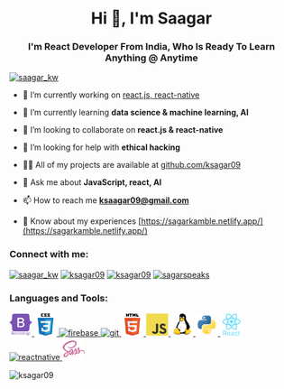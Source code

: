 <h1 align="center">Hi 👋, I'm Saagar</h1>
<h3 align="center">I'm React Developer From India, Who Is Ready To Learn Anything @ Anytime</h3>


<p align="left"> <a href="https://twitter.com/saagar_kw" target="blank"><img src="https://img.shields.io/twitter/follow/saagar_kw?logo=twitter&style=for-the-badge" alt="saagar_kw" /></a> </p>

- 🔭 I’m currently working on [react.js, react-native](https://sagarkamble.netlify.app/)

- 🌱 I’m currently learning **data science & machine learning, AI**

- 👯 I’m looking to collaborate on **react.js & react-native**

- 🤝 I’m looking for help with **ethical hacking**

- 👨‍💻 All of my projects are available at [github.com/ksagar09](github.com/ksagar09)

- 💬 Ask me about **JavaScript, react, AI**

- 📫 How to reach me **ksaagar09@gmail.com**

- 📄 Know about my experiences [https://sagarkamble.netlify.app/](https://sagarkamble.netlify.app/)

<h3 align="left">Connect with me:</h3>
<p align="left">
<a href="https://twitter.com/saagar_kw" target="blank"><img align="center" src="https://raw.githubusercontent.com/rahuldkjain/github-profile-readme-generator/master/src/images/icons/Social/twitter.svg" alt="saagar_kw" height="30" width="40" /></a>
<a href="https://linkedin.com/in/ksagar09" target="blank"><img align="center" src="https://raw.githubusercontent.com/rahuldkjain/github-profile-readme-generator/master/src/images/icons/Social/linked-in-alt.svg" alt="ksagar09" height="30" width="40" /></a>
<a href="https://fb.com/ksagar09" target="blank"><img align="center" src="https://raw.githubusercontent.com/rahuldkjain/github-profile-readme-generator/master/src/images/icons/Social/facebook.svg" alt="ksagar09" height="30" width="40" /></a>
<a href="https://instagram.com/sagarspeaks" target="blank"><img align="center" src="https://raw.githubusercontent.com/rahuldkjain/github-profile-readme-generator/master/src/images/icons/Social/instagram.svg" alt="sagarspeaks" height="30" width="40" /></a>
</p>

<h3 align="left">Languages and Tools:</h3>
<p align="left"> <a href="https://getbootstrap.com" target="_blank" rel="noreferrer"> <img src="https://raw.githubusercontent.com/devicons/devicon/master/icons/bootstrap/bootstrap-plain-wordmark.svg" alt="bootstrap" width="40" height="40"/> </a> <a href="https://www.w3schools.com/css/" target="_blank" rel="noreferrer"> <img src="https://raw.githubusercontent.com/devicons/devicon/master/icons/css3/css3-original-wordmark.svg" alt="css3" width="40" height="40"/> </a> <a href="https://firebase.google.com/" target="_blank" rel="noreferrer"> <img src="https://www.vectorlogo.zone/logos/firebase/firebase-icon.svg" alt="firebase" width="40" height="40"/> </a> <a href="https://git-scm.com/" target="_blank" rel="noreferrer"> <img src="https://www.vectorlogo.zone/logos/git-scm/git-scm-icon.svg" alt="git" width="40" height="40"/> </a> <a href="https://www.w3.org/html/" target="_blank" rel="noreferrer"> <img src="https://raw.githubusercontent.com/devicons/devicon/master/icons/html5/html5-original-wordmark.svg" alt="html5" width="40" height="40"/> </a> <a href="https://developer.mozilla.org/en-US/docs/Web/JavaScript" target="_blank" rel="noreferrer"> <img src="https://raw.githubusercontent.com/devicons/devicon/master/icons/javascript/javascript-original.svg" alt="javascript" width="40" height="40"/> </a> <a href="https://www.linux.org/" target="_blank" rel="noreferrer"> <img src="https://raw.githubusercontent.com/devicons/devicon/master/icons/linux/linux-original.svg" alt="linux" width="40" height="40"/> </a> <a href="https://www.python.org" target="_blank" rel="noreferrer"> <img src="https://raw.githubusercontent.com/devicons/devicon/master/icons/python/python-original.svg" alt="python" width="40" height="40"/> </a> <a href="https://reactjs.org/" target="_blank" rel="noreferrer"> <img src="https://raw.githubusercontent.com/devicons/devicon/master/icons/react/react-original-wordmark.svg" alt="react" width="40" height="40"/> </a> <a href="https://reactnative.dev/" target="_blank" rel="noreferrer"> <img src="https://reactnative.dev/img/header_logo.svg" alt="reactnative" width="40" height="40"/> </a> <a href="https://sass-lang.com" target="_blank" rel="noreferrer"> <img src="https://raw.githubusercontent.com/devicons/devicon/master/icons/sass/sass-original.svg" alt="sass" width="40" height="40"/> </a> </p>

<p><img align="center" src="https://github-readme-stats.vercel.app/api/top-langs?username=ksagar09&show_icons=true&locale=en&layout=compact" alt="ksagar09" /></p>

